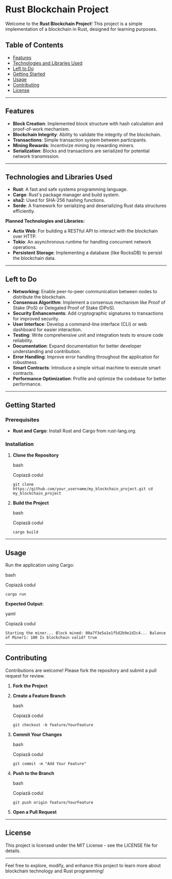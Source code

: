 # Rust Blockchain Project

Welcome to the **Rust Blockchain Project**! This project is a simple implementation of a blockchain in Rust, designed for learning purposes.

## Table of Contents

- [Features](#features)
- [Technologies and Libraries Used](#technologies-and-libraries-used)
- [Left to Do](#left-to-do)
- [Getting Started](#getting-started)
- [Usage](#usage)
- [Contributing](#contributing)
- [License](#license)

---

## Features

- **Block Creation**: Implemented block structure with hash calculation and proof-of-work mechanism.
- **Blockchain Integrity**: Ability to validate the integrity of the blockchain.
- **Transactions**: Simple transaction system between participants.
- **Mining Rewards**: Incentivize mining by rewarding miners.
- **Serialization**: Blocks and transactions are serialized for potential network transmission.

---

## Technologies and Libraries Used

- **Rust**: A fast and safe systems programming language.
- **Cargo**: Rust's package manager and build system.
- **sha2**: Used for SHA-256 hashing functions.
- **Serde**: A framework for serializing and deserializing Rust data structures efficiently.

**Planned Technologies and Libraries:**

- **Actix Web**: For building a RESTful API to interact with the blockchain over HTTP.
- **Tokio**: An asynchronous runtime for handling concurrent network operations.
- **Persistent Storage**: Implementing a database (like RocksDB) to persist the blockchain data.

---

## Left to Do

- **Networking**: Enable peer-to-peer communication between nodes to distribute the blockchain.
- **Consensus Algorithm**: Implement a consensus mechanism like Proof of Stake (PoS) or Delegated Proof of Stake (DPoS).
- **Security Enhancements**: Add cryptographic signatures to transactions for improved security.
- **User Interface**: Develop a command-line interface (CLI) or web dashboard for easier interaction.
- **Testing**: Write comprehensive unit and integration tests to ensure code reliability.
- **Documentation**: Expand documentation for better developer understanding and contribution.
- **Error Handling**: Improve error handling throughout the application for robustness.
- **Smart Contracts**: Introduce a simple virtual machine to execute smart contracts.
- **Performance Optimization**: Profile and optimize the codebase for better performance.

---

## Getting Started

### Prerequisites

- **Rust and Cargo**: Install Rust and Cargo from rust-lang.org.

### Installation

1. **Clone the Repository**
    
    bash
    
    Copiază codul
    
    `git clone https://github.com/your_username/my_blockchain_project.git cd my_blockchain_project`
    
2. **Build the Project**
    
    bash
    
    Copiază codul
    
    `cargo build`
    

---

## Usage

Run the application using Cargo:

bash

Copiază codul

`cargo run`

**Expected Output:**

yaml

Copiază codul

`Starting the miner... Block mined: 00a7f3e5a1e1f5d2b9e1d2c4... Balance of Miner1: 100 Is blockchain valid? true`

---

## Contributing

Contributions are welcome! Please fork the repository and submit a pull request for review.

1. **Fork the Project**
    
2. **Create a Feature Branch**
    
    bash
    
    Copiază codul
    
    `git checkout -b feature/YourFeature`
    
3. **Commit Your Changes**
    
    bash
    
    Copiază codul
    
    `git commit -m "Add Your Feature"`
    
4. **Push to the Branch**
    
    bash
    
    Copiază codul
    
    `git push origin feature/YourFeature`
    
5. **Open a Pull Request**
    

---

## License

This project is licensed under the MIT License - see the LICENSE file for details.

---

Feel free to explore, modify, and enhance this project to learn more about blockchain technology and Rust programming!
